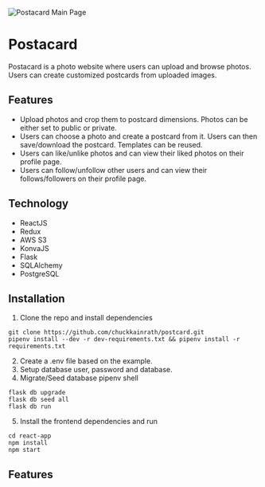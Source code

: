 ![Postacard Main Page](https://drive.google.com/uc?export=view&id=1NnYz5ibhZW-0IFqUbvCyDYLaV8Ek52SP)
# Postacard
Postacard is a photo website where users can upload and browse photos.  Users can create customized postcards from uploaded images.

## Features
 - Upload photos and crop them to postcard dimensions.  Photos can be either set to public or private.
 - Users can choose a photo and create a postcard from it.  Users can then save/download the postcard.  Templates can be reused.
 - Users can like/unlike photos and can view their liked photos on their profile page.
 - Users can follow/unfollow other users and can view their follows/followers on their profile page.

## Technology

 - ReactJS
 - Redux
 - AWS S3
 - KonvaJS
 - Flask
 - SQLAlchemy
 - PostgreSQL

## Installation

1. Clone the repo and install dependencies

```
git clone https://github.com/chuckkainrath/postcard.git
pipenv install --dev -r dev-requirements.txt && pipenv install -r requirements.txt
```

2. Create a .env file based on the example.
3. Setup database user, password and database.
4. Migrate/Seed database
pipenv shell
```
flask db upgrade
flask db seed all
flask db run
```
5. Install the frontend dependencies and run
```
cd react-app
npm install
npm start
```

## Features
